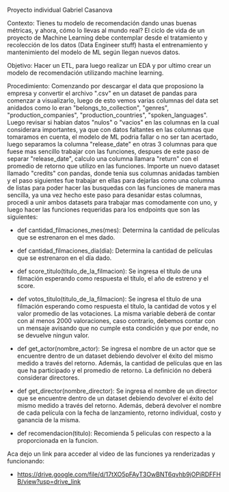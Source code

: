 Proyecto individual
Gabriel Casanova

Contexto:
Tienes tu modelo de recomendación dando unas buenas métricas, y ahora, cómo lo llevas al mundo real?
El ciclo de vida de un proyecto de Machine Learning debe contemplar desde el tratamiento y recolección de los datos (Data Engineer stuff) hasta el entrenamiento y mantenimiento del modelo de ML según llegan nuevos datos.

Objetivo:
Hacer un ETL, para luego realizar un EDA y por ultimo crear un modelo de recomendación utilizando machine learning.

Procedimiento:
Comenzando por descargar el data que proposiono la empresa y convertir el archivo ".csv" en un dataset de pandas para comenzar a visualizarlo, luego de esto vemos varias columnas del data set anidados como lo eran "belongs_to_collection", "genres", "production_companies", "production_countries", "spoken_languages".
Luego revisar si habian datos "nulos" o "vacios" en las columnas en la cual considerara importantes, ya que con datos faltantes en las columnas que tomaramos en cuenta, el modelo de ML podria fallar o no ser tan acertado, luego separamos la columna "release_date" en otras 3 columnas para que fuese mas sencillo trabajar con las funciones, despues de este paso de separar "release_date", calculo una columna llamara "return" con el promedio de retorno que utilizo en las funciones.
Importe un nuevo dataset llamado "credits" con pandas, donde tenia sus columnas anidadas tambien y el paso siguientes fue trabajar en ellas para dejarlas como una columna de listas para poder hacer las busquedas con las funciones de manera mas sencilla, ya una vez hecho este paso para desanidar estas columnas, procedi a unir ambos datasets para trabajar mas comodamente con uno, y luego hacer las funciones requeridas para los endpoints que son las siguientes:

- def cantidad_filmaciones_mes(mes): Determina la cantidad de películas que se estrenaron en el mes dado.

- def cantidad_filmaciones_dia(dia): Determina la cantidad de películas que se estrenaron en el día dado.

- def score_titulo(titulo_de_la_filmacion): Se ingresa el título de una filmación esperando como respuesta el título, el año de estreno y el score.

- def votos_titulo(titulo_de_la_filmacion): Se ingresa el título de una filmación esperando como respuesta el título, la cantidad de votos y el valor promedio de las votaciones. La misma variable deberá de contar con al menos 2000 valoraciones, caso contrario, debemos contar con un mensaje avisando que no cumple esta condición y que por ende, no se devuelve ningun valor.

- def get_actor(nombre_actor): Se ingresa el nombre de un actor que se encuentre dentro de un dataset debiendo devolver el éxito del mismo medido a través del retorno. Además, la cantidad de películas que en las que ha participado y el promedio de retorno. La definición no deberá considerar directores.

- def get_director(nombre_director): Se ingresa el nombre de un director que se encuentre dentro de un dataset debiendo devolver el éxito del mismo medido a través del retorno. Además, deberá devolver el nombre de cada película con la fecha de lanzamiento, retorno individual, costo y ganancia de la misma.

- def recomendacion(titulo): Recomienda 5 peliculas con respecto a la proporcionada en la funcion.


Aca dejo un link para acceder al video de las funciones ya renderizadas y funcionando:

- https://drive.google.com/file/d/17tXO5pFAyT3OwBNT6qvhb9jOPiRDFFHB/view?usp=drive_link